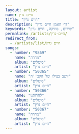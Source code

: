 ```yaml
---
layout: artist
name: חיים גרין
title: "חיים גרין"
description: "דף האמן חיים גרין"
keywords: "שירים, מוזיקה, חיים גרין"
permalink: /artists/חיים-גרין/
redirect_from:
  - /artists/list/חיים גרין
songs:
  - number: "9869"
    name: "מהרה"
    album: "סינגלים"
    artist: "חיים גרין"
  - number: "50365"
    name: "יושב בצילו של הקב''ה"
    album: "סינגלים"
    artist: "חיים גרין"
  - number: "50366"
    name: "לחרותנו"
    album: "סינגלים"
    artist: "חיים גרין"
  - number: "50367"
    name: "מהרה"
    album: "סינגלים"
    artist: "חיים גרין"
---
```

